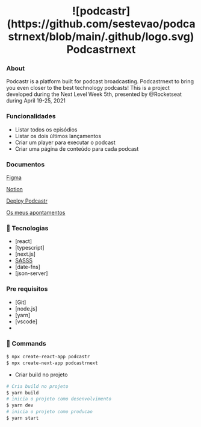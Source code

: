 <h1 align="center">
![podcastr](https://github.com/sestevao/podcastrnext/blob/main/.github/logo.svg) Podcastrnext</h1>

### About 

Podcastr is a platform built for podcast broadcasting. Podcastrnext to bring you even closer to the best technology podcasts!
This is a project developed during the Next Level Week 5th, presented by @Rocketseat during April 19-25, 2021

### Funcionalidades

- Listar todos os episódios
- Listar os dois últimos lançamentos
- Criar um player para executar o podcast
- Criar uma página de conteúdo para cada podcast


### Documentos

[Figma](https://www.figma.com/file/UwFEntsHpHYJlHNQAQr4gA/Podcastr/duplicate?node-id=160%3A2761)

[Notion](https://www.notion.so/Trilha-ReactJS-9e6bfe82f2d047fa805935a3242e7952)

[Deploy Podcastr](https://www.notion.so/Deploy-Podcastr-2142f78ad75c4b32b2e4dc9e22c46189)

[Os meus apontamentos](https://www.notion.so/Trilha-ReactJS-com-NextJS-fac35cbd50f04d47a2908699ba0dd91c)


### 🧪 Tecnologias

- [react]
- [typescript]
- [next.js]
- [SASSS](https://sass-lang.com/)
- [date-fns]
- [json-server]

### Pre requisitos

- [Git]
- [node.js]
- [yarn]
- [vscode]
- 

### 🚀 Commands

```bash
$ npx create-react-app podcastr
$ npx create-next-app podcastrnext
```


- Criar build no projeto
```bash
# Cria build no projeto
$ yarn build
# inicia o projeto como desenvolvimento
$ yarn dev
# inicia o projeto como producao
$ yarn start
```

